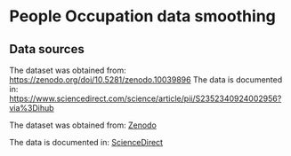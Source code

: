 # People Occupation data smoothing

## Data sources
The dataset was obtained from: https://zenodo.org/doi/10.5281/zenodo.10039896 
The data is documented in: https://www.sciencedirect.com/science/article/pii/S2352340924002956?via%3Dihub 

The dataset was obtained from: [Zenodo](https://zenodo.org/doi/10.5281/zenodo.10039896)

The data is documented in: [ScienceDirect](https://www.sciencedirect.com/science/article/pii/S2352340924002956?via%3Dihub)
